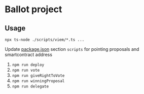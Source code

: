 # Ballot project

## Usage

`npx ts-node ./scripts/viem/*.ts ...`

Update [package.json](./package.json) section `scripts` for pointing proposals and smartcontract address

1. `npm run deploy`
2. `npm run vote`
3. `npm run giveRightToVote`
4. `npm run winningProposal`
5. `npm run delegate`
